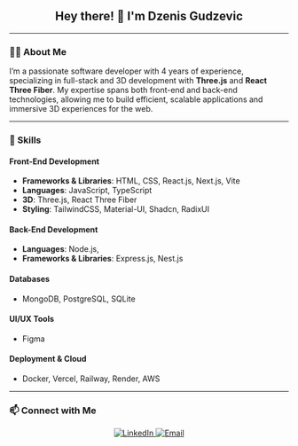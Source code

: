 <h2 align="center">Hey there! 👋 I'm Dzenis Gudzevic</h2>

---

### 👨‍💻 About Me

I’m a passionate software developer with 4 years of experience, specializing in full-stack and 3D development with **Three.js** and **React Three Fiber**. My expertise spans both front-end and back-end technologies, allowing me to build efficient, scalable applications and immersive 3D experiences for the web.

---

### 🔧 Skills

#### **Front-End Development**
- **Frameworks & Libraries**: HTML, CSS, React.js, Next.js, Vite  
- **Languages**: JavaScript, TypeScript  
- **3D**: Three.js, React Three Fiber  
- **Styling**: TailwindCSS, Material-UI, Shadcn, RadixUI  

#### **Back-End Development**
- **Languages**: Node.js, 
- **Frameworks & Libraries**: Express.js, Nest.js

#### **Databases**
- MongoDB, PostgreSQL, SQLite  

#### **UI/UX Tools**
- Figma  

#### **Deployment & Cloud**
- Docker, Vercel, Railway, Render, AWS  

---

### 📫 Connect with Me

<p align="center">
  <a href="https://www.linkedin.com/in/dzenis-gudzevic-41460b244/" target="_blank">
    <img src="https://img.shields.io/badge/LinkedIn-blue?style=for-the-badge&logo=linkedin" alt="LinkedIn">
  </a>
  <a href="mailto:dzenisgudzevic18@gmail.com" target="_blank">
    <img src="https://img.shields.io/badge/Email-red?style=for-the-badge&logo=gmail&logoColor=white" alt="Email">
  </a>
</p>
